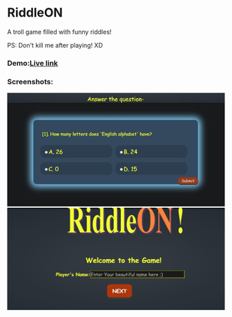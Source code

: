 # RiddleON
A troll game filled with funny riddles!

PS: Don't kill me after playing! XD
### Demo:[Live link](https://arghac14.github.io/RiddleO)

### Screenshots: 
![2](https://github.com/arghac14/RiddleON/blob/master/screenshots/Capture1.JPG)
![1](https://github.com/arghac14/RiddleON/blob/master/screenshots/Capture.JPG)
